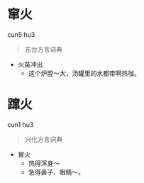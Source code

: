 # 窜火
cun5 hu3
> 东台方言词典
- 火苗冲出
  - 这个炉膛～大，汤罐里的水都带啊热咖。

# 蹿火
cun1 hu3
> 兴化方言词典
- 冒火
  - 热得浑身～
  - 急得鼻子、眼睛～。
